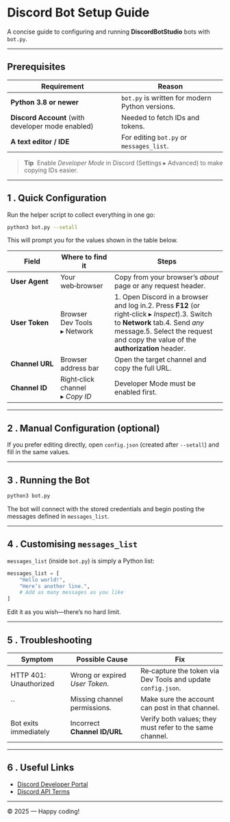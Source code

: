 # Discord Bot Setup Guide

A concise guide to configuring and running **DiscordBotStudio** bots with `bot.py`.

---

## Prerequisites

| Requirement                                       | Reason                                          |
| ------------------------------------------------- | ----------------------------------------------- |
| **Python 3.8 or newer**                           | `bot.py` is written for modern Python versions. |
| **Discord Account** (with developer mode enabled) | Needed to fetch IDs and tokens.                 |
| **A text editor / IDE**                           | For editing `bot.py` or `messages_list`.        |

> **Tip**  Enable *Developer Mode* in Discord (Settings ▸ Advanced) to make copying IDs easier.

---

## 1 . Quick Configuration

Run the helper script to collect everything in one go:

```bash
python3 bot.py --setall
```

This will prompt you for the values shown in the table below.

| Field           | Where to find it                | Steps                                                                                                                                                                                                              |
| --------------- | ------------------------------- | ------------------------------------------------------------------------------------------------------------------------------------------------------------------------------------------------------------------ |
| **User Agent**  | Your web‑browser                | Copy from your browser’s *about* page or any request header.                                                                                                                                                       |
| **User Token**  | Browser Dev Tools ▸ Network     | 1. Open Discord in a browser and log in.2. Press **F12** (or right‑click ▸ *Inspect*).3. Switch to **Network** tab.4. Send *any* message.5. Select the request and copy the value of the **authorization** header. |
| **Channel URL** | Browser address bar             | Open the target channel and copy the full URL.                                                                                                                                                                     |
| **Channel ID**  | Right‑click channel ▸ *Copy ID* | Developer Mode must be enabled first.                                                                                                                                                                              |

---

## 2 . Manual Configuration (optional)

If you prefer editing directly, open `config.json` (created after `--setall`) and fill in the same values.

---

## 3 . Running the Bot

```bash
python3 bot.py
```

The bot will connect with the stored credentials and begin posting the messages defined in `messages_list`.

---

## 4 . Customising `messages_list`

`messages_list` (inside `bot.py`) is simply a Python list:

```python
messages_list = [
    "Hello world!",
    "Here’s another line.",
    # Add as many messages as you like
]
```

Edit it as you wish—there’s no hard limit.

---

## 5 . Troubleshooting

| Symptom                | Possible Cause                 | Fix                                                          |
| ---------------------- | ------------------------------ | ------------------------------------------------------------ |
| HTTP 401: Unauthorized | Wrong or expired *User Token*. | Re‑capture the token via Dev Tools and update `config.json`. |
| \`\`                   | Missing channel permissions.   | Make sure the account can post in that channel.              |
| Bot exits immediately  | Incorrect **Channel ID/URL**   | Verify both values; they must refer to the same channel.     |

---

## 6 . Useful Links

- [Discord Developer Portal](https://discord.com/developers/docs/intro)
- [Discord API Terms](https://discord.com/developers/docs/legal)

---

© 2025 — Happy coding!


